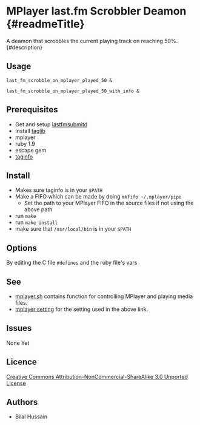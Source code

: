 MPlayer last.fm Scrobbler Deamon {#readmeTitle}
================================
A deamon that scrobbles the current playing track on reaching 50%.
{#description}

Usage
-----
`last_fm_scrobble_on_mplayer_played_50 &` 

`last_fm_scrobble_on_mplayer_played_50_with_info &` 

Prerequisites
-------------
* Get and setup [lastfmsubmitd](http://www.red-bean.com/~decklin/software/lastfmsubmitd/ "http://www.red-bean.com/~decklin/software/lastfmsubmitd/")
* Install [taglib](http://developer.kde.org/~wheeler/taglib.html "http://developer.kde.org/~wheeler/taglib.html") 
* mplayer
* ruby 1.9
* escape gem
* [taginfo](https://github.com/Bilalh/mplayer-last.fm-scrobbler/)

Install 
-------
* Makes sure taginfo is in your `$PATH`
* Make a FIFO which can be made by doing `mkfifo ~/.mplayer/pipe`
	* Set the path to your MPlayer FIFO in the source files if not using the above path
* run `make`
* run `make install`
* make sure that `/usr/local/bin` is in your `$PATH`

Options
-------
By editing the C file `#defines` and the ruby file's vars

See
---
* [mplayer.sh](https://github.com/Bilalh/Bash-Scripts/blob/master/mplayer.sh, "mplayer.sh") contains function for controlling MPlayer and playing media files.
* [mplayer setting](https://github.com/Bilalh/MPlayer-Settings) for the setting used in the above link.


Issues
------
None Yet

Licence
-------
[Creative Commons Attribution-NonCommercial-ShareAlike 3.0 Unported License](http://creativecommons.org/licenses/by-nc-sa/3.0/ "Full details")

Authors
-------
* Bilal Hussain